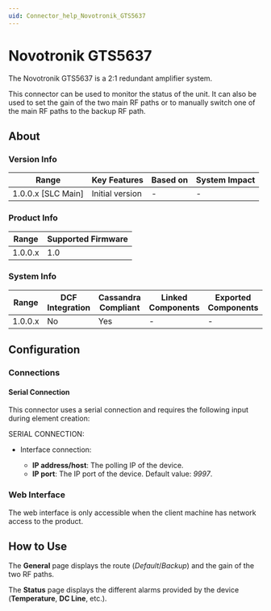 ```yaml
---
uid: Connector_help_Novotronik_GTS5637
---
```


# Novotronik GTS5637

The Novotronik GTS5637 is a 2:1 redundant amplifier system.

This connector can be used to monitor the status of the unit. It can also be used to set the gain of the two main RF paths or to manually switch one of the main RF paths to the backup RF path.

## About

### Version Info

| Range                | Key Features     | Based on     | System Impact     |
|----------------------|------------------|--------------|-------------------|
| 1.0.0.x \[SLC Main\] | Initial version  | \-           | \-                |

### Product Info

| Range     | Supported Firmware     |
|-----------|------------------------|
| 1.0.0.x   | 1.0                    |

### System Info

| Range     | DCF Integration     | Cassandra Compliant     | Linked Components     | Exported Components     |
|-----------|---------------------|-------------------------|-----------------------|-------------------------|
| 1.0.0.x   | No                  | Yes                     | \-                    | \-                      |

## Configuration

### Connections

#### Serial Connection

This connector uses a serial connection and requires the following input during element creation:

SERIAL CONNECTION:

- Interface connection:

  - **IP address/host**: The polling IP of the device.
  - **IP port**: The IP port of the device. Default value: *9997*.

### Web Interface

The web interface is only accessible when the client machine has network access to the product.

## How to Use

The **General** page displays the route (*Default*/*Backup*) and the gain of the two RF paths.

The **Status** page displays the different alarms provided by the device (**Temperature**, **DC Line**, etc.).
